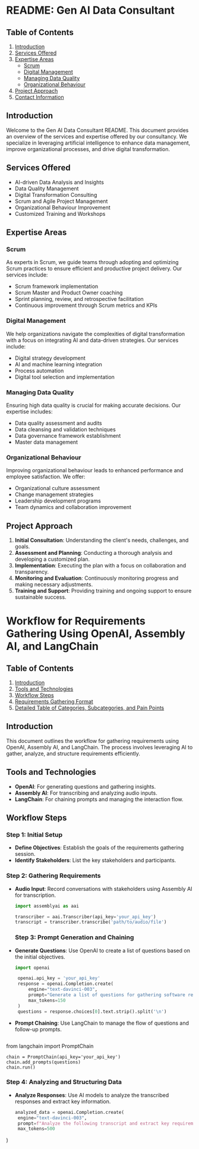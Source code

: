 # README: Gen AI Data Consultant

## Table of Contents
1. [Introduction](#introduction)
2. [Services Offered](#services-offered)
3. [Expertise Areas](#expertise-areas)
   - [Scrum](#scrum)
   - [Digital Management](#digital-management)
   - [Managing Data Quality](#managing-data-quality)
   - [Organizational Behaviour](#organizational-behaviour)
4. [Project Approach](#project-approach)
5. [Contact Information](#contact-information)

## Introduction
Welcome to the Gen AI Data Consultant README. This document provides an overview of the services and expertise offered by our consultancy. We specialize in leveraging artificial intelligence to enhance data management, improve organizational processes, and drive digital transformation.

## Services Offered
- AI-driven Data Analysis and Insights
- Data Quality Management
- Digital Transformation Consulting
- Scrum and Agile Project Management
- Organizational Behaviour Improvement
- Customized Training and Workshops

## Expertise Areas

### Scrum
As experts in Scrum, we guide teams through adopting and optimizing Scrum practices to ensure efficient and productive project delivery. Our services include:
- Scrum framework implementation
- Scrum Master and Product Owner coaching
- Sprint planning, review, and retrospective facilitation
- Continuous improvement through Scrum metrics and KPIs

### Digital Management
We help organizations navigate the complexities of digital transformation with a focus on integrating AI and data-driven strategies. Our services include:
- Digital strategy development
- AI and machine learning integration
- Process automation
- Digital tool selection and implementation

### Managing Data Quality
Ensuring high data quality is crucial for making accurate decisions. Our expertise includes:
- Data quality assessment and audits
- Data cleansing and validation techniques
- Data governance framework establishment
- Master data management

### Organizational Behaviour
Improving organizational behaviour leads to enhanced performance and employee satisfaction. We offer:
- Organizational culture assessment
- Change management strategies
- Leadership development programs
- Team dynamics and collaboration improvement

## Project Approach
1. **Initial Consultation**: Understanding the client's needs, challenges, and goals.
2. **Assessment and Planning**: Conducting a thorough analysis and developing a customized plan.
3. **Implementation**: Executing the plan with a focus on collaboration and transparency.
4. **Monitoring and Evaluation**: Continuously monitoring progress and making necessary adjustments.
5. **Training and Support**: Providing training and ongoing support to ensure sustainable success.


# Workflow for Requirements Gathering Using OpenAI, Assembly AI, and LangChain

## Table of Contents
1. [Introduction](#introduction)
2. [Tools and Technologies](#tools-and-technologies)
3. [Workflow Steps](#workflow-steps)
4. [Requirements Gathering Format](#requirements-gathering-format)
5. [Detailed Table of Categories, Subcategories, and Pain Points](#detailed-table-of-categories-subcategories-and-pain-points)

## Introduction
This document outlines the workflow for gathering requirements using OpenAI, Assembly AI, and LangChain. The process involves leveraging AI to gather, analyze, and structure requirements efficiently.

## Tools and Technologies
- **OpenAI**: For generating questions and gathering insights.
- **Assembly AI**: For transcribing and analyzing audio inputs.
- **LangChain**: For chaining prompts and managing the interaction flow.

## Workflow Steps

### Step 1: Initial Setup
- **Define Objectives**: Establish the goals of the requirements gathering session.
- **Identify Stakeholders**: List the key stakeholders and participants.

### Step 2: Gathering Requirements
- **Audio Input**: Record conversations with stakeholders using Assembly AI for transcription.
  ```python
  import assemblyai as aai

  transcriber = aai.Transcriber(api_key='your_api_key')
  transcript = transcriber.transcribe('path/to/audio/file')
   ```
  ### Step 3: Prompt Generation and Chaining
- **Generate Questions**: Use OpenAI to create a list of questions based on the initial objectives.
  ```python
  import openai

   openai.api_key = 'your_api_key'
   response = openai.Completion.create(
       engine="text-davinci-003",
       prompt="Generate a list of questions for gathering software requirements...",
       max_tokens=150
   )
   questions = response.choices[0].text.strip().split('\n')
   ```
-  **Prompt Chaining**: Use LangChain to manage the flow of questions and follow-up prompts.
   ```python
  from langchain import PromptChain
   ```
   chain = PromptChain(api_key='your_api_key')
   chain.add_prompts(questions)
   chain.run()
   ```
   ### Step 4: Analyzing and Structuring Data
- **Analyze Responses**: Use AI models to analyze the transcribed responses and extract key information.
   ```python
  analyzed_data = openai.Completion.create(
    engine="text-davinci-003",
    prompt=f"Analyze the following transcript and extract key requirements:\n{transcript['text']}",
    max_tokens=500
)
   ```



